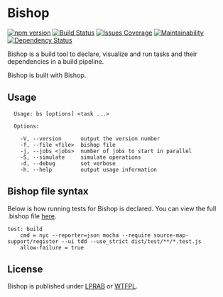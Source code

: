 # Bishop
[![npm version][npm-image]][npm-url]
[![Build Status][travis-image]][travis-url]
[![Issues Coverage][codecov-image]][codecov-url]
[![Maintainability][codeclimate-image]][codeclimate-url]
[![Dependency Status][dependencyci-image]][dependencyci-url]

[npm-url]: https://www.npmjs.com/package/@serianox/bishop
[npm-image]: https://badge.fury.io/js/%40serianox%2Fbishop.svg

[travis-url]: https://travis-ci.org/serianox/bishop
[travis-image]: https://travis-ci.org/serianox/bishop.svg

[codecov-url]: https://codecov.io/gh/serianox/bishop
[codecov-image]: https://codecov.io/gh/serianox/bishop/branch/master/graph/badge.svg

[codeclimate-url]: https://codeclimate.com/github/serianox/bishop/maintainability
[codeclimate-image]: https://api.codeclimate.com/v1/badges/9873c1075d2af8ade0ac/maintainability

[dependencyci-url]: https://dependencyci.com/github/serianox/bishop
[dependencyci-image]: https://dependencyci.com/github/serianox/bishop/badge

Bishop is a build tool to declare, visualize and run tasks and their dependencies in a build pipeline.

Bishop is built with Bishop.

## Usage

```
  Usage: bs [options] <task ...>

  Options:

    -V, --version      output the version number
    -f, --file <file>  bishop file
    -j, --jobs <jobs>  number of jobs to start in parallel
    -S, --simulate     simulate operations
    -d, --debug        set verbose
    -h, --help         output usage information
```

## Bishop file syntax

Below is how running tests for Bishop is declared. You can view the full .bishop file [here](https://github.com/serianox/bishop/blob/master/.bishop). 

```
test: build
	cmd = nyc --reporter=json mocha --require source-map-support/register --ui tdd --use_strict dist/test/**/*.test.js
	allow-failure = true
```

## License

Bishop is published under [LPRAB](https://raw.githubusercontent.com/serianox/bishop/master/LICENCE) or [WTFPL](https://raw.githubusercontent.com/serianox/bishop/master/LICENSE).

